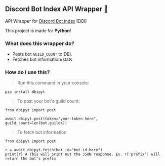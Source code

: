 ## Discord Bot Index API Wrapper 🎉
API Wrapper for [Discord Bot Index](https://discordbotindex.com) [DBI]

This project is made for **Python**!

### What does this wrapper do?
- Posts bot `GUILD_COUNT` to DBI.
- Fetches bot information/stats

### How do I use this?

> Run this command in your console:
```
pip install dbipyt
```

> To post your bot's guild count:
```
from dbipyt import post

await dbipyt.post(token="your-token-here", guild_count=len(bot.guilds))
```

> To fetch bot information:
```
from dbipyt import post

r = await dbipyt.fetch(bot_id="bot-id-here")
print(r) # This will print out the JSON response. Ex. r['prefix'] will return the bot's prefix
```


